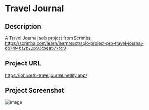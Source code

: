 ﻿# Travel Journal

## Description
A Travel Journal solo project from Scrimba: https://scrimba.com/learn/learnreact/solo-project-pro-travel-journal-co74f46f2b22693c5ea577559

## Project URL
https://johnseth-traveljournal.netlify.app/

## Project Screenshot
![image](https://user-images.githubusercontent.com/24352433/228183815-09aa802e-2e5b-47c9-9cb4-b0dfe5084122.png)

